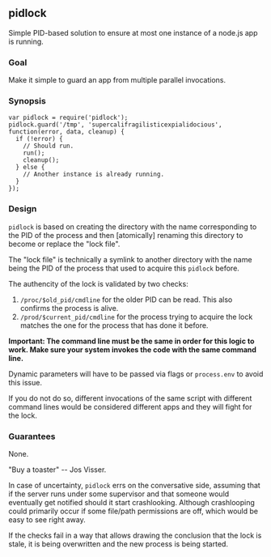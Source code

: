 ## pidlock

Simple PID-based solution to ensure at most one instance of a node.js app is running.

### Goal

Make it simple to guard an app from multiple parallel invocations.

### Synopsis

```
var pidlock = require('pidlock');
pidlock.guard('/tmp', 'supercalifragilisticexpialidocious', function(error, data, cleanup) {
  if (!error) {
    // Should run.
    run();
    cleanup();
  } else {
    // Another instance is already running.
  }
});
```

### Design

```pidlock``` is based on creating the directory with the name corresponding to the PID of the process and then [atomically] renaming this directory to become or replace the "lock file".

The "lock file" is technically a symlink to another directory with the name being the PID of the process that used to acquire this ```pidlock``` before.

The authencity of the lock is validated by two checks:

1. ```/proc/$old_pid/cmdline``` for the older PID can be read. This also confirms the process is alive.
2. ```/prod/$current_pid/cmdline``` for the process trying to acquire the lock matches the one for the process that has done it before.

**Important: The command line must be the same in order for this logic to work. Make sure your system invokes the code with the same command line.**

Dynamic parameters will have to be passed via flags or ```process.env``` to avoid this issue.

If you do not do so, different invocations of the same script with different command lines would be considered different apps and they will fight for the lock.

### Guarantees

None.

"Buy a toaster"  -- Jos Visser.

In case of uncertainty, ```pidlock``` errs on the conversative side, assuming that if the server runs under some supervisor and that someone would eventually get notified should it start crashlooking. Although crashlooping could primarily occur if some file/path permissions are off, which would be easy to see right away.

If the checks fail in a way that allows drawing the conclusion that the lock is stale, it is being overwritten and the new process is being started.
